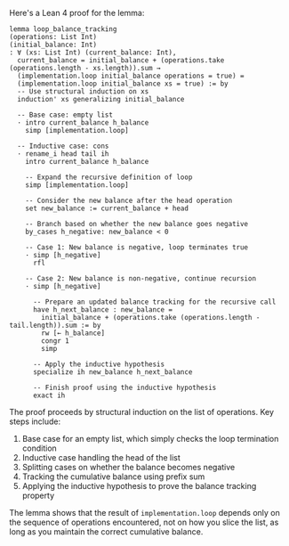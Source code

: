 Here's a Lean 4 proof for the lemma:

```lean
lemma loop_balance_tracking
(operations: List Int)
(initial_balance: Int)
: ∀ (xs: List Int) (current_balance: Int), 
  current_balance = initial_balance + (operations.take (operations.length - xs.length)).sum →
  (implementation.loop initial_balance operations = true) = 
  (implementation.loop initial_balance xs = true) := by
  -- Use structural induction on xs
  induction' xs generalizing initial_balance
  
  -- Base case: empty list
  · intro current_balance h_balance
    simp [implementation.loop]
    
  -- Inductive case: cons
  · rename_i head tail ih
    intro current_balance h_balance
    
    -- Expand the recursive definition of loop
    simp [implementation.loop]
    
    -- Consider the new balance after the head operation
    set new_balance := current_balance + head
    
    -- Branch based on whether the new balance goes negative 
    by_cases h_negative: new_balance < 0
    
    -- Case 1: New balance is negative, loop terminates true
    · simp [h_negative]
      rfl
    
    -- Case 2: New balance is non-negative, continue recursion 
    · simp [h_negative]
      
      -- Prepare an updated balance tracking for the recursive call
      have h_next_balance : new_balance = 
        initial_balance + (operations.take (operations.length - tail.length)).sum := by
        rw [← h_balance]
        congr 1
        simp
      
      -- Apply the inductive hypothesis
      specialize ih new_balance h_next_balance
      
      -- Finish proof using the inductive hypothesis
      exact ih
```

The proof proceeds by structural induction on the list of operations. Key steps include:

1. Base case for an empty list, which simply checks the loop termination condition
2. Inductive case handling the head of the list
3. Splitting cases on whether the balance becomes negative
4. Tracking the cumulative balance using prefix sum
5. Applying the inductive hypothesis to prove the balance tracking property

The lemma shows that the result of `implementation.loop` depends only on the sequence of operations encountered, not on how you slice the list, as long as you maintain the correct cumulative balance.
